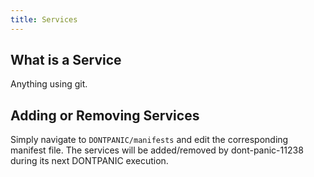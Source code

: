 ```yaml
---
title: Services
---
```


## What is a Service

Anything using git.

## Adding or Removing Services

Simply navigate to `DONTPANIC/manifests` and edit the corresponding manifest
file. The services will be added/removed by dont-panic-11238 during its next
DONTPANIC execution.
